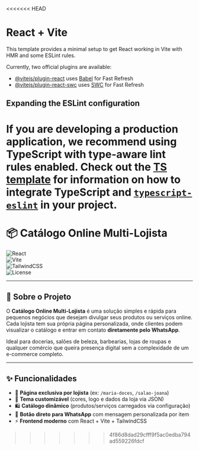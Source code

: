 <<<<<<< HEAD
# React + Vite

This template provides a minimal setup to get React working in Vite with HMR and some ESLint rules.

Currently, two official plugins are available:

- [@vitejs/plugin-react](https://github.com/vitejs/vite-plugin-react/blob/main/packages/plugin-react) uses [Babel](https://babeljs.io/) for Fast Refresh
- [@vitejs/plugin-react-swc](https://github.com/vitejs/vite-plugin-react/blob/main/packages/plugin-react-swc) uses [SWC](https://swc.rs/) for Fast Refresh

## Expanding the ESLint configuration

If you are developing a production application, we recommend using TypeScript with type-aware lint rules enabled. Check out the [TS template](https://github.com/vitejs/vite/tree/main/packages/create-vite/template-react-ts) for information on how to integrate TypeScript and [`typescript-eslint`](https://typescript-eslint.io) in your project.
=======
# 📦 Catálogo Online Multi-Lojista  

![React](https://img.shields.io/badge/React-18.0-61DAFB?style=for-the-badge&logo=react&logoColor=white)  
![Vite](https://img.shields.io/badge/Vite-Frontend-646CFF?style=for-the-badge&logo=vite&logoColor=white)  
![TailwindCSS](https://img.shields.io/badge/TailwindCSS-Utility-38B2AC?style=for-the-badge&logo=tailwind-css&logoColor=white)  
![License](https://img.shields.io/badge/License-MIT-green?style=for-the-badge)  

---

## 📖 Sobre o Projeto  
O **Catálogo Online Multi-Lojista** é uma solução simples e rápida para pequenos negócios que desejam divulgar seus produtos ou serviços online.  
Cada lojista tem sua própria página personalizada, onde clientes podem visualizar o catálogo e entrar em contato **diretamente pelo WhatsApp**.  

Ideal para docerias, salões de beleza, barbearias, lojas de roupas e qualquer comércio que queira presença digital sem a complexidade de um e-commerce completo.  

---

## ✨ Funcionalidades
- 📑 **Página exclusiva por lojista** (ex: `/maria-doces`, `/salao-joana`)  
- 🎨 **Tema customizável** (cores, logo e dados da loja via JSON)  
- 🛍️ **Catálogo dinâmico** (produtos/serviços carregados via configuração)  
- 📲 **Botão direto para WhatsApp** com mensagem personalizada por item  
- ⚡ **Frontend moderno** com React + Vite + TailwindCSS  
>>>>>>> 4f86d8dad29cfff9f5ac0edba794ad559226fdcf
